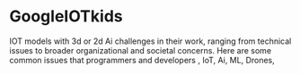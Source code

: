 # GoogleIOTkids
IOT models with 3d or 2d Ai challenges in their work, ranging from technical issues to broader organizational and societal concerns. Here are some common issues that programmers and developers , IoT, Ai, ML, Drones,
